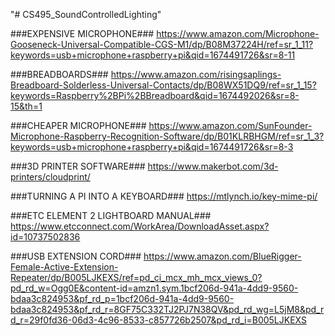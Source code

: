 "# CS495_SoundControlledLighting" 

###EXPENSIVE MICROPHONE###
https://www.amazon.com/Microphone-Gooseneck-Universal-Compatible-CGS-M1/dp/B08M37224H/ref=sr_1_11?keywords=usb+microphone+raspberry+pi&qid=1674491726&sr=8-11

###BREADBOARDS###
https://www.amazon.com/risingsaplings-Breadboard-Solderless-Universal-Contacts/dp/B08WX51DQ9/ref=sr_1_15?keywords=Raspberry%2BPi%2BBreadboard&qid=1674492026&sr=8-15&th=1

###CHEAPER MICROPHONE###
https://www.amazon.com/SunFounder-Microphone-Raspberry-Recognition-Software/dp/B01KLRBHGM/ref=sr_1_3?keywords=usb+microphone+raspberry+pi&qid=1674491726&sr=8-3

###3D PRINTER SOFTWARE###
https://www.makerbot.com/3d-printers/cloudprint/

###TURNING A PI INTO A KEYBOARD###
https://mtlynch.io/key-mime-pi/

###ETC ELEMENT 2 LIGHTBOARD MANUAL###
https://www.etcconnect.com/WorkArea/DownloadAsset.aspx?id=10737502836

###USB EXTENSION CORD###
https://www.amazon.com/BlueRigger-Female-Active-Extension-Repeater/dp/B005LJKEXS/ref=pd_ci_mcx_mh_mcx_views_0?pd_rd_w=Ogg0E&content-id=amzn1.sym.1bcf206d-941a-4dd9-9560-bdaa3c824953&pf_rd_p=1bcf206d-941a-4dd9-9560-bdaa3c824953&pf_rd_r=8GF75C332TJ2PJ7N38QV&pd_rd_wg=L5jM8&pd_rd_r=29f0fd36-06d3-4c96-8533-c857726b2507&pd_rd_i=B005LJKEXS

